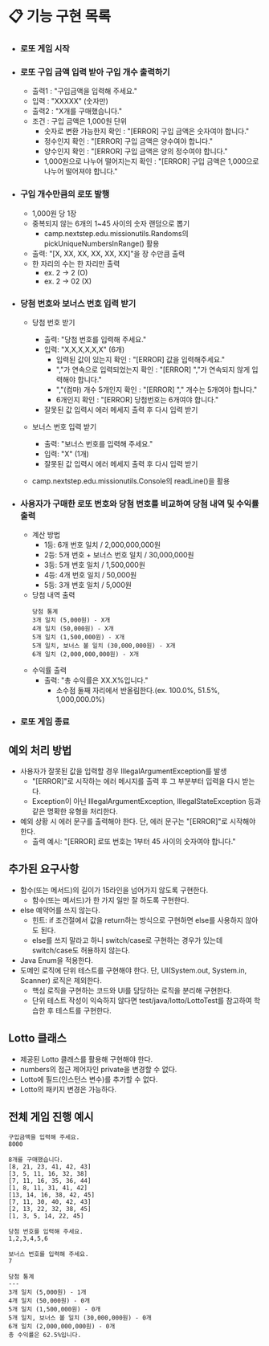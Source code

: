 # 📋 기능 구현 목록

- ### 로또 게임 시작

- ### 로또 구입 금액 입력 받아 구입 개수 출력하기
  * 출력1 : "구입금액을 입력해 주세요."
  * 입력 : "XXXXX" (숫자만)
  * 출력2 : "X개를 구매했습니다."
  * 조건 : 구입 금액은 1,000원 단위
    + 숫자로 변환 가능한지 확인 : "[ERROR] 구입 금액은 숫자여야 합니다."
    + 정수인지 확인 : "[ERROR] 구입 금액은 양수여야 합니다."
    + 양수인지 확인 : "[ERROR] 구입 금액은 양의 정수여야 합니다."
    + 1,000원으로 나누어 떨어지는지 확인 : "[ERROR] 구입 금액은 1,000으로 나누어 떨어져야 합니다."

- ### 구입 개수만큼의 로또 발행
  * 1,000원 당 1장
  * 중복되지 않는 6개의 1~45 사이의 숫자 랜덤으로 뽑기
    + camp.nextstep.edu.missionutils.Randoms의 pickUniqueNumbersInRange() 활용
  * 출력: "[X, XX, XX, XX, XX, XX]"을 장 수만큼 출력
  * 한 자리의 수는 한 자리만 출력
    + ex. 2 -> 2 (O)
    + ex. 2 -> 02 (X)

- ### 당첨 번호와 보너스 번호 입력 받기
  * 당첨 번호 받기 
    + 출력: "당첨 번호를 입력해 주세요."
    + 입력: "X,X,X,X,X,X" (6개)
      - 입력된 값이 있는지 확인 : "[ERROR] 값을 입력해주세요."
      - ","가 연속으로 입력되었는지 확인 : "[ERROR] ","가 연속되지 않게 입력해야 합니다."
      - ","(컴마) 개수 5개인지 확인 : "[ERROR] "," 개수는 5개여야 합니다."
      - 6개인지 확인 : "[ERROR] 당첨번호는 6개여야 합니다."
    + 잘못된 값 입력시 에러 메세지 출력 후 다시 입력 받기

  * 보너스 번호 입력 받기
    + 출력: "보너스 번호를 입력해 주세요."
    + 입력: "X" (1개)
    + 잘못된 값 입력시 에러 메세지 출력 후 다시 입력 받기
  * camp.nextstep.edu.missionutils.Console의 readLine()을 활용

- ### 사용자가 구매한 로또 번호와 당첨 번호를 비교하여 당첨 내역 및 수익률 출력
  * 계산 방법
    + 1등: 6개 번호 일치 / 2,000,000,000원
    + 2등: 5개 번호 + 보너스 번호 일치 / 30,000,000원
    + 3등: 5개 번호 일치 / 1,500,000원
    + 4등: 4개 번호 일치 / 50,000원
    + 5등: 3개 번호 일치 / 5,000원
  * 당첨 내역 출력
    ```
    당첨 통계    
    3개 일치 (5,000원) - X개   
    4개 일치 (50,000원) - X개   
    5개 일치 (1,500,000원) - X개   
    5개 일치, 보너스 볼 일치 (30,000,000원) - X개   
    6개 일치 (2,000,000,000원) - X개
    ```
  * 수익률 출력
    + 출력: "총 수익률은 XX.X%입니다."
      + 소수점 둘째 자리에서 반올림한다.(ex. 100.0%, 51.5%, 1,000,000.0%)

- ### 로또 게임 종료


## 예외 처리 방법
- 사용자가 잘못된 값을 입력할 경우 IllegalArgumentException를 발생
  * "[ERROR]"로 시작하는 에러 메시지를 출력 후 그 부분부터 입력을 다시 받는다.
  * Exception이 아닌 IllegalArgumentException, IllegalStateException 등과 같은 명확한 유형을 처리한다.
- 예외 상황 시 에러 문구를 출력해야 한다. 단, 에러 문구는 "[ERROR]"로 시작해야 한다.
  * 출력 예시: "[ERROR] 로또 번호는 1부터 45 사이의 숫자여야 합니다."


## 추가된 요구사항
- 함수(또는 메서드)의 길이가 15라인을 넘어가지 않도록 구현한다.
  * 함수(또는 메서드)가 한 가지 일만 잘 하도록 구현한다.
- else 예약어를 쓰지 않는다.
  * 힌트: if 조건절에서 값을 return하는 방식으로 구현하면 else를 사용하지 않아도 된다.
  * else를 쓰지 말라고 하니 switch/case로 구현하는 경우가 있는데 switch/case도 허용하지 않는다.
- Java Enum을 적용한다.
- 도메인 로직에 단위 테스트를 구현해야 한다. 단, UI(System.out, System.in, Scanner) 로직은 제외한다.
  * 핵심 로직을 구현하는 코드와 UI를 담당하는 로직을 분리해 구현한다.
  * 단위 테스트 작성이 익숙하지 않다면 test/java/lotto/LottoTest를 참고하여 학습한 후 테스트를 구현한다.


## Lotto 클래스
- 제공된 Lotto 클래스를 활용해 구현해야 한다.
- numbers의 접근 제어자인 private을 변경할 수 없다.
- Lotto에 필드(인스턴스 변수)를 추가할 수 없다.
- Lotto의 패키지 변경은 가능하다.

## 전체 게임 진행 예시
```
구입금액을 입력해 주세요.
8000

8개를 구매했습니다.
[8, 21, 23, 41, 42, 43]
[3, 5, 11, 16, 32, 38]
[7, 11, 16, 35, 36, 44]
[1, 8, 11, 31, 41, 42]
[13, 14, 16, 38, 42, 45]
[7, 11, 30, 40, 42, 43]
[2, 13, 22, 32, 38, 45]
[1, 3, 5, 14, 22, 45]

당첨 번호를 입력해 주세요.
1,2,3,4,5,6

보너스 번호를 입력해 주세요.
7

당첨 통계
---
3개 일치 (5,000원) - 1개
4개 일치 (50,000원) - 0개
5개 일치 (1,500,000원) - 0개
5개 일치, 보너스 볼 일치 (30,000,000원) - 0개
6개 일치 (2,000,000,000원) - 0개
총 수익률은 62.5%입니다.
```
